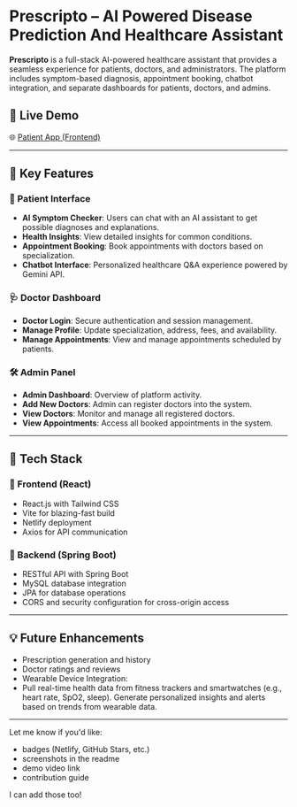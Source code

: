 # Prescripto –  AI Powered Disease Prediction And Healthcare Assistant 

**Prescripto** is a full-stack AI-powered healthcare assistant that provides a seamless experience for patients, doctors, and administrators. The platform includes symptom-based diagnosis, appointment booking, chatbot integration, and separate dashboards for patients, doctors, and admins.

## 🚀 Live Demo

🌐 [Patient App (Frontend)](https://prescripto-ai-healthcare-assistant.netlify.app)

---

## 🧠 Key Features

### 👤 Patient Interface
-  **AI Symptom Checker**: Users can chat with an AI assistant to get possible diagnoses and explanations.
-  **Health Insights**: View detailed insights for common conditions.
-  **Appointment Booking**: Book appointments with doctors based on specialization.
-  **Chatbot Interface**: Personalized healthcare Q&A experience powered by Gemini API.

### 🩺 Doctor Dashboard
-  **Doctor Login**: Secure authentication and session management.
-  **Manage Profile**: Update specialization, address, fees, and availability.
-  **Manage Appointments**: View and manage appointments scheduled by patients.

### 🛠️ Admin Panel
-  **Admin Dashboard**: Overview of platform activity.
-  **Add New Doctors**: Admin can register doctors into the system.
-  **View Doctors**: Monitor and manage all registered doctors.
-  **View Appointments**: Access all booked appointments in the system.

---

## 🧰 Tech Stack

### 🔹 Frontend (React)
- React.js with Tailwind CSS
- Vite for blazing-fast build
- Netlify deployment
- Axios for API communication

### 🔹 Backend (Spring Boot)
- RESTful API with Spring Boot
- MySQL database integration
- JPA for database operations
- CORS and security configuration for cross-origin access

---

## 💡 Future Enhancements
-  Prescription generation and history
-  Doctor ratings and reviews
-  Wearable Device Integration:
  - Pull real-time health data from fitness trackers and smartwatches (e.g., heart rate, SpO2, sleep).
  Generate personalized insights and alerts based on trends from wearable data.

---

Let me know if you'd like:
- badges (Netlify, GitHub Stars, etc.)
- screenshots in the readme
- demo video link
- contribution guide

I can add those too!
